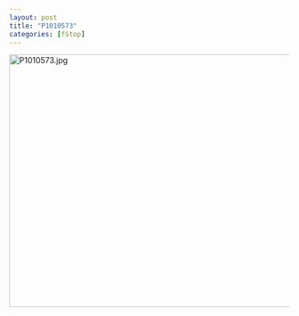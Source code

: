```yaml
---
layout: post
title: "P1010573"
categories: [fStop]
---
```

<img alt="P1010573.jpg" src="http://www.botzilla.com/blog/pix2009/P1010573.jpg" width="807" height="454" border="0" />


<!--more-->

